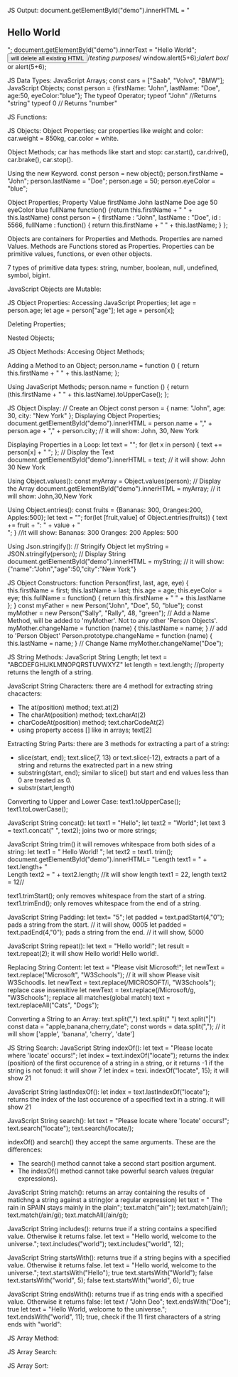 JS Output:
document.getElementById("demo").innerHTML = "<h2>Hello World</h2>";
document.getElementById("demo").innerText = "Hello World";
<button type="button" onclick="document.write(5+6)">will delete all existing HTML</button>/_testing purposes_/
window.alert(5+6);/_alert box_/
or
alert(5+6);

JS Data Types:
JavaScript Arrays;
const cars = ["Saab", "Volvo", "BMW"];
JavaScript Objects;
const person = {firstName: "John", lastName: "Doe", age:50, eyeColor:"blue"};
The typeof Operator;
typeof "John" //Returns "string"
typeof 0 // Returns "number"

JS Functions:

<p id="demo"></p>
<script>
let text = "The temperature is " + toCelcius(77) + "Celsius.";
document.getElementById("demo").innerHTML = text;
function toCelcius(fahrenheit) {
  return (5/9) * (fahrenheit-32);
}
</script>

JS Objects:
Object Properties;
car properties like weight and color: car.weight = 850kg, car.color = white.

Object Methods;
car has methods like start and stop: car.start(), car.drive(), car.brake(), car.stop().

Using the new Keyword.
const person = new object();
person.firstName = "John";
person.lastName = "Doe";
person.age = 50;
person.eyeColor = "blue";

Object Properties;
Property Value
firstName John
lastName Doe
age 50
eyeColor blue
fullName function() {return this.firstName + " " + this.lastName}
const person = {
firstName : "John",
lastName : "Doe",
id : 5566,
fullName : function() {
return this.firstName + " " + this.lastName;
}
};

Objects are containers for Properties and Methods.
Properties are named Values.
Methods are Functions stored as Properties.
Properties can be primitive values, functions, or even other objects.

7 types of primitive data types:
string, number, boolean, null, undefined, symbol, bigint.

JavaScript Objects are Mutable:

<script>
//Create an Object
const person = {
  firstName : "John",
  lastName: "Doe",
  age:50, eyeColor:"blue"
}
// Try to create a copy
const x = person;
// This will change age in person:
x.age = 10;
</script>

JS Object Properties:
Accessing JavaScript Properties;
let age = person.age;
let age = person["age"];
let age = person[x];

<script>
const person = {
  firstName: "John",
  lastName : "Doe",
  age      : 50
};
let x = "firstName";
let y = "age";
document.getElementById("demo").innerHTML = person[x] + " is " + person[y] + " years old.";
</script>

Deleting Properties;

<script>
const person = {
  firstName: "John",
  lastName: "Doe",
  age: 50,
  eyeColor: "blue"
};
delete person.age;
</script>

Nested Objects;

<script>
const myObj = {
  name: "John",
  age: 30,
  myCars: {
    car1: "Ford",
    car2: "BMW",
    car3: "Fiat"
  }
}
let p1= "myCars";
let p2 = "car2";
document.getElementById("demo").innerHTML = myObj[p1][p2];
</script>

JS Object Methods:
Accesing Object Methods;

<script>
const person = {
firstName: "John",
lastName: "Doe",
id: 5566,
fullName: function() {
return this.firstName + " " + this.lastName;
}
};
document.getElementById("demo").innerHTML= person.fullName();
name = person.fullName(); will execute as a function. // it will show: John Doe
name = person.fullName; will return the function definition. // it will show : function() {return this.firstName + " " + this.lastName;}
</script>

Adding a Method to an Object;
person.name = function () {
return this.firstName + " " + this.lastName;
};

Using JavaScript Methods;
person.name = function () {
return (this.firstName + " " + this.lastName).toUpperCase();
};

JS Object Display:
// Create an Object
const person = {
name: "John",
age: 30,
city: "New York"
};
Displaying Object Properties;
document.getElementById("demo").innerHTML =
person.name + "," + person.age + "," + person.city;
// it will show: John, 30, New York

Displaying Properties in a Loop:
let text = "";
for (let x in person) {
text += person[x] + " ";
};
// Display the Text
document.getElementById("demo").innerHTML = text;
// it will show: John 30 New York

Using Object.values():
const myArray = Object.values(person);
// Display the Array
document.getElementById("demo").innerHTML = myArray;
// it will show: John,30,New York

Using Object.entries():
const fruits = {Bananas: 300, Oranges:200, Apples:500};
let text = "";
for(let [fruit,value] of Object.entries(fruits)) {
text += fruit + ": " + value + "<br>";
}
//it will show:
Bananas: 300
Oranges: 200
Apples: 500

Using Json.stringify():
// Stringify Object
let myString = JSON.stringify(person);
// Display String
document.getElementById("demo").innerHTML = myString;
// it will show: {"name":"John","age":50,"city":"New York"}

JS Object Constructors:
function Person(first, last, age, eye) {
this.firstName = first;
this.lastName = last;
this.age = age;
this.eyeColor = eye;
this.fullName = function() {
return this.firstName + " " + this.lastName
};
}
const myFather = new Person("John", "Doe", 50, "blue");
const myMother = new Person("Sally", "Rally", 48, "green");
// Add a Name Method, will be added to 'myMother'. Not to any other 'Person Objects'.
myMother.changeName = function (name) {
this.lastName = name;
}
// add to 'Person Object'
Person.prototype.changeName = function (name) {
this.lastName = name;
}
// Change Name
myMother.changeName("Doe");

JS String Methods:
JavaScript String Length;
let text = "ABCDEFGHIJKLMNOPQRSTUVWXYZ"
let length = text.length; //property returns the length of a string.

JavaScript String Characters:
there are 4 methodl for extracting string chacacters:

- The at(position) method; text.at(2)
- The charAt(position) method; text.charAt(2)
- charCodeAt(position) method; text.charCodeAt(2)
- using property access [] like in arrays; text[2]

Extracting String Parts:
there are 3 methods for extracting a part of a string:

- slice(start, end); text.slice(7, 13) or text.slice(-12), extracts a part of a string and returns the exatrected part in a new string
- substring(start, end); similar to slice() but start and end values less than 0 are treated as 0.
- substr(start,length)

Converting to Upper and Lower Case:
text1.toUpperCase();
text1.toLowerCase();

JavaScript String concat():
let text1 = "Hello";
let text2 = "World";
let text 3 = text1.concat(" ", text2); joins two or more strings;

JavaScript String trim()
it will removes whitespace from both sides of a string:
let text1 = " Hello World! ";
let text2 = text1. trim();
document.getElementById("demo").innerHTML=
"Length text1 = " + text.length+ "<br>Length text2 = " + text2.length;
//it will show length text1 = 22, length text2 = 12//

text1.trimStart(); only removes whitespace from the start of a string.
text1.trimEnd(); only removes whitespace from the end of a string.

JavaScript String Padding:
let text= "5";
let padded = text.padStart(4,"0"); pads a string from the start.
// it will show, 0005
let padded = text.padEnd(4,"0"); pads a string from the end.
// it will show, 5000

JavaScript String repeat():
let text = "Hello world!";
let result = text.repeat(2); it will show Hello world! Hello world!.

Replacing String Content:
let text = "Please visit Microsoft!";
let newText = text.replace("Microsoft", "W3Schools");
// it will show Please visit W3Schoodls.
let newText = text.replace(/MICROSOFT/i, "W3Schools"); replace case insensitive
let newText = text.replace(/Microsoft/g, "W3Schools"); replace all matches(global match)
text = text.replaceAll("Cats", "Dogs");

Converting a String to an Array:
text.split(",")
text.split(" ")
text.split("|")
const data = "apple,banana,cherry,date";
const words = data.split(",");
// it will show ['apple', 'banana', 'cherry', 'date']

JS String Search:
JavaScript String indexOf():
let text = "Please locate where 'locate' occurs!";
let index = text.indexOf("locate"); returns the index (position) of the first occurence of a string in a string, or it returns -1 if the string is not fonud:
it will show 7
let index = texi. indexOf("locate", 15); it will show 21

JavaScript String lastIndexOf():
let index = text.lastIndexOf("locate"); returns the index of the last occurence of a specified text in a string.
it will show 21

JavaScript String search():
let text = "Please locate where 'locate' occurs!";
text.search("locate");
text.search(/locate/);

indexOf() and search() they accept the same arguments. These are the differences:

- The search() method cannot take a second start position argument.
- The indexOf() method cannot take powerful search values (regular expressions).

JavaScript String match():
returns an array containing the results of matichng a string against a string(or a regular expression)
let text = " The rain in SPAIN stays mainly in the plain";
text.match("ain");
text.match(/ain/);
text.match(/ain/gi);
text.matchAll(/ain/gi);

JavaScript String includes():
returns true if a string contains a specified value. Otherwise it returns false.
let text = "Hello world, welcome to the universe.";
text.includes("world");
text.includes("world", 12);

JavaScript String startsWith():
returns true if a string begins with a specified value. Otherwise it returns false.
let text = "Hello world, welcome to the universe.";
text.startsWith("Hello"); true
text.startsWith("World"); false
text.startsWith("world", 5); false
text.startsWith("world", 6); true

JavaScript String endsWith():
returns true if as tring ends with a specified value. Otherwise it returns false:
let text / "John Deo";
text.endsWith("Doe"); true
let text = "Hello World, welcome to the universe.";
text.endsWith("world", 11); true, check if the 11 first characters of a string ends with "world":

JS Array Method:

<script>
fruits.length; length size of an array

fruits.toString;  convert an array to a string

fruits.at(2);  get the third element the same as fruits[2], but fruits[] can't do -(minus) from the end so it used fruits.at(-1)

fruits.join(" _ "); join all array eleemnts into a string result; Banana _ Orange _ Apple _ Mango

fruits.pop();  removes the last element from an array

fruits.push("Kiwi"); adds a new element to an array at the end

fruits.shift();  removes the first array element and 'shifts' all other elements to a lower index
const fruits = ["Banana", "Orange", "Apple", "Mango"];
document.getElementById("demo1").innerHTML = fruits.shift(); it will show 'Banana'.
document.getElementById("demo1").innerHTML = fruits;  it will show Banana, Orange, Apple, Mango
fruits.shift();
document.getElementById("demo2").innerHTML = fruits;  it will show Orange, Apple, Mango

fruits.unshift("Lemon");  adds a new element to an array at the beginning, and "unshifts" older elements
document.getElementById("demo1").innerHTML = fruits.unshift("Lemon"); it will show 5.
document.getElementById("demo1").innerHTML = fruits; it will show Banana, Orange, Apple, Mango.
fruits.unshift("Lemon");
document.getElementById("demo2").innerHTML = fruits; it will show Lemon, Banana, Orange, Apple, Mango.

fruits[0] = "Kiwi";  change the first index of the array

fruits[fruits.length] = "Kiwi";  easy way to append a new element to an array

const myGirls = ["Cecilie", "Lone"];
const myBoys = ["Emil", "Tobias", "Linus"];
const myChildren = myGirls.concat(myBoys, arr3);  merging existing arrays

const fruits = ["Banana", "Orange", "Apple", "Mango", "Kiwi", "Papaya"];
document.getElementById("demo").innerHTML =
fruits.copyWithin(2, 0, 2);  copy to index 2, the elements from index 0 to 2
it will show 'Banana, Orange, Banana, Orange, Kiwi, Papaya'

const myArr = [[1,2],[3,4],[5,6]];
const newArr = myArr.flat(); removing inner array, create new array withoutmodifying the original 
it will show '1,2,3,4,5,6'

const myArr = [1, 2 ,3 ,4 ,5 ,6];
const newArr = myArr.flatMap(x => [x, x * 10]);  first map all elements of an array then creates a new array by flattening the array.
it will show '1,10,2,20,3,30,4,40,5,50,6,60'

const fruits = ["Banana", "Orange", "Apple", "Mango"];
fruits.splice(2, 0, "Lemon", "Kiwi");  (2) defines the position where new elements should be added, (0) defines how many elements should be removed.
document.getElementById("dome1").innerHTML = fruits; it will show 'Banana, Orange, Lemon, Kiwi, Apple, Mango'

const months = ["Jan", "Feb", "Mar", "Apr"];
const spliced = months.toSpliced(0, 1);  a safe way to splice an aray without altering the original array.
it will show 'Feb,Mar,Apr'

const fruits = ["Banana", "Orange", "Lemon", "Apple", "Mango"];
const citrus = fruits.slice(3);
document.getElementById("dome1").innerHTML = citrus; it will show 'Apple,Mango'.
when the slice() method is given two arguments, it selects array elements from the start argument, and up to (but not included) the end argument:
const citrus = fruits.slice(1,3);
document.getElementById("dome1").innerHTML = citrus; it will show 'Orange,Lemon'

const fruits = ["Banana", "Orange", "Apple", "Mango"];
document.getElementById("dome1").innerHTML =  fruits.toString(); returns an array as a comma separated string
it will show 'Banana,Orange,Apple,Mango'
</script>

JS Array Search:

<script>
const fruits = ["Apple", "Orange", "Apple", "Mango"];
fruits.indexOf("Apple") + 1; it will show '1'

fruits.lastIndexOf("Apple") + 1; it will show '3'

fruits.includes("Mango"); will show 'true'

const numbers = [4, 9, 16, 25, 29];
let first = numbers.find(myFunction);
function myFunction(value, index, array) {
  return value > 18;
}
document.getElementById("demo").innerHTML = first; it will show '25'

numbers.findIndex(myFunction); it will show '3'

const temp = [27, 28, 30, 40, 42, 35, 30];
let high = temp.findLast(x => x > 40);
document.getElementById("demo").innerHTML = high; it will show '42'

let pos = temp.findLastIndex(x => x > 40);
document.getElementById("demo").innerHTML = pos; it will show '4'
</script>

JS Array Sort:

<script>
fruits.sort(); sort array alphabetically

fruits.reverse(); reverse the elements in an array

fruits.toSorted(); sort an array without altering the original array

fruits.toReversed(); reverse an array without altering the original array.

fruits.sort().reverse(); reverse alphabethically

Numeric Sort:
const arr = [40, 100, 1, 5, 25, 10];
Ascending sort:
arr.sort((a, b) => a - b); it will show '1, 5 ,10, 25, 40, 100'
Descending sort
arr.sort((a, b) => b - a); it will show '100, 40, 25, 10, 5, 1'


Random:
const arr = [40, 100, 1, 5, 25, 10];
function myFunction() {
  arr.sort(function(){return 0.5 - Math.random()});
  document.getElementById("demo").innerHTML = arr;
}

Fisher Yates Method:
function myFunction() {
  for (let i = arr.length -1; i > 0; i--) {
    let j = Math.floor(Math.random() * (i+1));
  [arr[i], arr[j]] = [arr[j], arr[i]] 
  }
}

Min Max:
quick everyday use
const min = Math.min(...arr);
const max = Math.max(...arr);

interview-safe & huge arrays:
function findMinMax(arr) {
    let min = Infinite, max = -Infinite;
    with for:
    for (let num of arr) {
        if (min < num) min = num;
        if (max > num) max = num;
    }

    with while:
    let i = 0;
    while (i < arr.length) {
      if (arr[i] < min) min = arr[i];
      if (arr[i] > max) max = arr[i];
      i++;
    }

    return {min, max};
}

</script>
